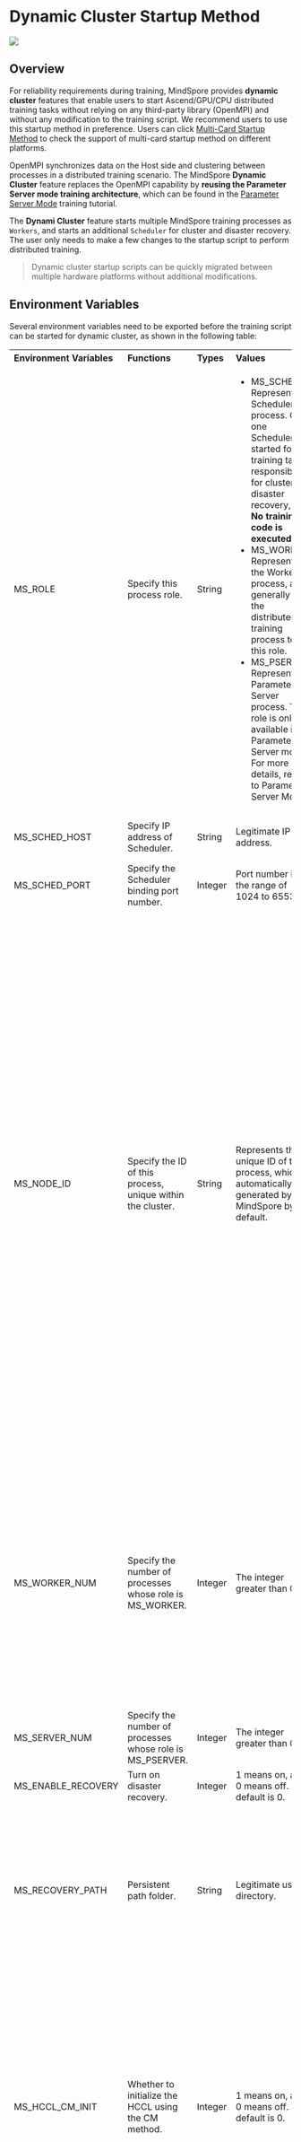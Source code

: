# Dynamic Cluster Startup Method

<a href="https://gitee.com/mindspore/docs/blob/master/tutorials/experts/source_en/parallel/dynamic_cluster.md" target="_blank"><img src="https://mindspore-website.obs.cn-north-4.myhuaweicloud.com/website-images/master/resource/_static/logo_source_en.png"></a>

## Overview

For reliability requirements during training, MindSpore provides **dynamic cluster** features that enable users to start Ascend/GPU/CPU distributed training tasks without relying on any third-party library (OpenMPI) and without any modification to the training script. We recommend users to use this startup method in preference. Users can click [Multi-Card Startup Method](https://www.mindspore.cn/tutorials/experts/en/master/parallel/introduction.html#multi-card-startup-method) to check the support of multi-card startup method on different platforms.

OpenMPI synchronizes data on the Host side and clustering between processes in a distributed training scenario. The MindSpore **Dynamic Cluster** feature replaces the OpenMPI capability by **reusing the Parameter Server mode training architecture**, which can be found in the [Parameter Server Mode](https://mindspore.cn/tutorials/experts/en/master/parallel/parameter_server_training.html) training tutorial.

The **Dynami Cluster** feature starts multiple MindSpore training processes as `Workers`, and starts an additional `Scheduler` for cluster and disaster recovery. The user only needs to make a few changes to the startup script to perform distributed training.

> Dynamic cluster startup scripts can be quickly migrated between multiple hardware platforms without additional modifications.

## Environment Variables

Several environment variables need to be exported before the training script can be started for dynamic cluster, as shown in the following table:

<table align="center">
    <tr>
        <th align="left">Environment Variables</th>
        <th align="left">Functions</th>
        <th align="left">Types</th>
        <th align="left">Values</th>
        <th align="left">Descriptions</th>
    </tr>
    <tr>
        <td align="left">MS_ROLE</td>
        <td align="left">Specify this process role.</td>
        <td align="left">String</td>
        <td align="left">
            <ul>
                <li>MS_SCHED: Represents a Scheduler process. Only one Scheduler is started for a training task, responsible for cluster, disaster recovery, etc. <b>No training code is executed</b>.</li>
                <li>MS_WORKER: Represents the Worker process, and generally sets the distributed training process to this role.</li>
                <li>MS_PSERVER: Represents Parameter Server process. This role is only available in Parameter Server mode. For more details, refer to <a link="(https://mindspore.cn/tutorials/experts/zh-CN/master/parallel/parameter_server_training.html">Parameter Server Mode</a>.</li>
            </ul>
        </td>
        <td align="left">The Worker and Parameter Server processes will register with the Scheduler process to complete the cluster.</td>
    </tr>
    <tr>
        <td align="left">MS_SCHED_HOST</td>
        <td align="left">Specify IP address of Scheduler.</td>
        <td align="left">String</td>
        <td align="left">Legitimate IP address.</td>
        <td align="left">The current version does not support IPv6 addresses.</td>
    </tr>
    <tr>
        <td align="left">MS_SCHED_PORT</td>
        <td align="left">Specify the Scheduler binding port number.</td>
        <td align="left">Integer</td>
        <td align="left">Port number in the range of 1024 to 65535.</td>
        <td align="left"></td>
    </tr>
    <tr>
        <td align="left">MS_NODE_ID</td>
        <td align="left">Specify the ID of this process, unique within the cluster.</td>
        <td align="left">String</td>
        <td align="left">Represents the unique ID of this process, which is automatically generated by MindSpore by default.</td>
        <td align="left">
            MS_NODE_ID needs to be set in the following cases, but in general it does not need to be set and is automatically generated by MindSpore:
            <ul>
                <li>Start disaster recovery scenario: The current process ID needs to be obtained for disaster recovery so as to re-register with Scheduler.</li>
                <li>Start GLOG log redirection scenario: In order to ensure that each training process log is saved independently, you need to set the process ID as the log saving path suffix.</li>
                <li>Specify process rank id scenario: Users can specify the rank id of this process by setting MS_NODE_ID to some integer.</li>
            </ul>
        </td>
    </tr>
    <tr>
        <td align="left">MS_WORKER_NUM</td>
        <td align="left">Specify the number of processes whose role is MS_WORKER.</td>
        <td align="left">Integer</td>
        <td align="left">The integer greater than 0.</td>
        <td align="left">
            The number of Worker processes started by the user should be equal to the value of this environment variable. If it is less than this value, the cluster will fail, while if it is more than this value, the Scheduler process will complete the cluster according to the Worker registration order, and the extra Worker processes will fail to start.
        </td>
    </tr>
    <tr>
        <td align="left">MS_SERVER_NUM</td>
        <td align="left">Specify the number of processes whose role is MS_PSERVER.</td>
        <td align="left">Integer</td>
        <td align="left">The integer greater than 0.</td>
        <td align="left">Only set Parameter Server training mode.</td>
    </tr>
    <tr>
        <td align="left">MS_ENABLE_RECOVERY</td>
        <td align="left">Turn on disaster recovery.</td>
        <td align="left">Integer</td>
        <td align="left">1 means on, and 0 means off. The default is 0.</td>
        <td align="left"></td>
    </tr>
    <tr>
        <td align="left">MS_RECOVERY_PATH</td>
        <td align="left">Persistent path folder.</td>
        <td align="left">String</td>
        <td align="left">Legitimate user directory.</td>
        <td align="left">The Worker and Scheduler processes perform the necessary persistence during execution, such as the node information used to recover the cluster and the intermediate state of the training service, and save it through files.</td>
    </tr>
    <tr>
        <td align="left">MS_HCCL_CM_INIT</td>
        <td align="left">Whether to initialize the HCCL using the CM method.</td>
        <td align="left">Integer</td>
        <td align="left">1 means on, and 0 means off. The default is 0.</td>
        <td align="left">It is recommended that this environment variable be on only on <b>Ascend hardware platforms with a high number of communication domains</b>. Turning on this environment variable reduces the memory footprint of the HCCL collective communication library, and training tasks are executed in the same way as `rank table` starts.</td>
    </tr>
</table>

> The above environment variables should be set before each process starts and the contents of `MS_SCHED_HOST`, `MS_SCHED_PORT` and `MS_WORKER_NUM` should be consistent, otherwise the network will fail due to the inconsistent configuration of each process.

## Executing Training Tasks

Since the **Dynamic Cluster** startup script can be consistent across hardware platforms, the following is an example of how to write a startup script using 8-card distributed training on a GPU hardware platform only:

> The running directory of sample: [distributed_training](https://gitee.com/mindspore/docs/tree/master/docs/sample_code/distributed_training)

### 1. Preparing Python Training Scripts

```python
import mindspore as ms
from mindspore.train import CheckpointConfig, ModelCheckpoint
from mindspore.communication import init

if __name__ == "__main__":
    ms.set_context(mode=ms.GRAPH_MODE, device_target="GPU")
    init()
    ms.set_auto_parallel_context(parallel_mode=ms.ParallelMode.DATA_PARALLEL, gradients_mean=True)
    ...
```

where

- `mode=GRAPH_MODE`: To use distributed training, you need to specify the running mode as graph mode (the current version of **Dynamic Cluster** feature does not support PyNative mode).
- `init()`: Initializing the cluster. Initialize the collective communication library (NCCL in this case) according to the backend specified in the `set_context` interface, and complete the distributed training initialization operation.
- `ms.ParallelMode.DATA_PARALLEL`: Set the training mode to data parallel mode.

Dynamic cluster also supports **secure encrypted channel** features and supports `TLS/SSL` protocols to meet users' security needs. By default, the secure encrypted channel is off. If you need to turn it on, you can call init() only after the secure encrypted channel is configured correctly through `set_ps_context`, otherwise the initialization of the cluster will fail. If you want to use the secure encrypted channel, please configure:

`set_ps_context(config_file_path="/path/to/config_file.json", enable_ssl=True, client_password="123456", server_password="123456")`

> For the detailed parameter configuration descriptions, refer to [mindspore.set_ps_context](https://www.mindspore.cn/docs/en/master/api_python/mindspore/mindspore.set_ps_context.html#mindspore.set_ps_context) and and the [Security Authentication](#security-authentication) section of this document.

### 2. Preparing the Startup Script

#### Single-Machine Multi-Card

The content of the single-machine multi-card startup script `run_gpu_cluster.sh` is as follows. Before starting the Worker and Scheduler, you need to add the relevant environment variable settings:

```bash
#!/bin/bash

echo "=========================================="
echo "Please run the script as: "
echo "bash run_gpu_cluster.sh DATA_PATH"
echo "For example: bash run_gpu_cluster.sh /path/dataset"
echo "It is better to use the absolute path."
echo "==========================================="
DATA_PATH=$1
export DATA_PATH=${DATA_PATH}

rm -rf device
mkdir device
cp ./resnet50_distributed_training_gpu.py ./resnet.py ./device
cd ./device
echo "start training"

# Start 8 Worker training processes in a loop
for((i=0;i<8;i++));
do
    export MS_WORKER_NUM=8          # Set the number of Worker processes in the cluster to 8
    export MS_SCHED_HOST=127.0.0.1  # Set the Scheduler IP address to the local loop address
    export MS_SCHED_PORT=8118       # Set Scheduler port
    export MS_ROLE=MS_WORKER        # Set the started process to the MS_WORKER role
    export MS_NODE_ID=$i                      # Set process id, optional
    pytest -s -v ./resnet50_distributed_training_gpu.py > worker_$i.log 2>&1 &                             # Start training script
done

# Start 1 Scheduler process
export MS_WORKER_NUM=8              # Set the number of Worker processes in the cluster to 8
export MS_SCHED_HOST=127.0.0.1      # Set the Scheduler IP address to the local loop address
export MS_SCHED_PORT=8118           # Set Scheduler port
export MS_ROLE=MS_SCHED             # Set the started process to the MS_SCHED role
pytest -s -v ./resnet50_distributed_training_gpu.py > scheduler.log 2>&1 &     # Start training script
```

> The training scripts for the Scheduler and Worker processes are identical in content and startup method, because the internal processes of the two roles are handled differently in MindSpore. Users simply pull up the process in the normal training manner, without modifying the Python code by role. This is one of the reasons why dynamic cluster startup scripts can be consistent across multiple hardware platforms.

A single-machine 8-card distributed training can be executed by executing the following command:

```bash
./run_gpu_cluster.sh /path/to/dataset/
```

#### Multi-Machine Multi-Card

The startup script needs to be split in the multi-machine training scenario. The following is an example of performing 2-machine 8-card training, with each machine executing the startup 4 Worker:

The script `run_gpu_cluster_1.sh` starts 1 `Scheduler` and `Worker1` to `Worker4` on node 1:

```bash
#!/bin/bash

echo "=========================================="
echo "Please run the script as: "
echo "bash run_gpu_cluster.sh DATA_PATH"
echo "For example: bash run_gpu_cluster.sh /path/dataset"
echo "It is better to use the absolute path."
echo "==========================================="
DATA_PATH=$1
export DATA_PATH=${DATA_PATH}

rm -rf device
mkdir device
cp ./resnet50_distributed_training_gpu.py ./resnet.py ./device
cd ./device
echo "start training"

# Start Worker1 to Worker4, 4 Worker training processes in a loop
for((i=0;i<4;i++));
do
    export MS_WORKER_NUM=8                    # Set the total number of Worker processes in the cluster to 8 (including other node processes)
    export MS_SCHED_HOST=<node_1 ip address>  # Set the Scheduler IP address to the Node 1 IP address
    export MS_SCHED_PORT=8118                 # Set the Scheduler port
    export MS_ROLE=MS_WORKER                  # Set the startup process to the MS_WORKER role
    export MS_NODE_ID=$i                      # Set process id, optional
    pytest -s -v ./resnet50_distributed_training_gpu.py > worker_$i.log 2>&1 &                                       # Start training script
done

# Start 1 Scheduler process on node 1
export MS_WORKER_NUM=8                        # Set the total number of Worker processes in the cluster to 8 (including other node processes)
export MS_SCHED_HOST=<node_1 ip address>      # Set the Scheduler IP address to the Node 1 IP address
export MS_SCHED_PORT=8118                     # Set the Scheduler port
export MS_ROLE=MS_SCHED                       # Set the startup process to the MS_SCHED role
pytest -s -v ./resnet50_distributed_training_gpu.py > scheduler.log 2>&1 &     # Start training script
```

The script `run_gpu_cluster_2.sh` starts `Worker5` to `Worker8` on node 2 (without executing Scheduler):

```bash
#!/bin/bash

echo "=========================================="
echo "Please run the script as: "
echo "bash run_gpu_cluster.sh DATA_PATH"
echo "For example: bash run_gpu_cluster.sh /path/dataset"
echo "It is better to use the absolute path."
echo "==========================================="
DATA_PATH=$1
export DATA_PATH=${DATA_PATH}

rm -rf device
mkdir device
cp ./resnet50_distributed_training_gpu.py ./resnet.py ./device
cd ./device
echo "start training"

# Start Worker5 to Worker8, 4 Worker training processes in a loop
for((i=4;i<8;i++));
do
    export MS_WORKER_NUM=8                    # Set the total number of Worker processes in the cluster to 8 (including other node processes)
    export MS_SCHED_HOST=<node_1 ip address>  # Set the Scheduler IP address to the Node 1 IP address
    export MS_SCHED_PORT=8118                 # Set the Scheduler port
    export MS_ROLE=MS_WORKER                  # Set the startup process to the MS_WORKER role
    export MS_NODE_ID=$i                      # Set process id, optional
    pytest -s -v ./resnet50_distributed_training_gpu.py > worker_$i.log 2>&1 &                                       # Start training script
done
```

> The multi-machine task `MS_WORKER_NUM` should be the total number of Worker nodes in the cluster.
> To keep the inter-node network connected, use the `telnet <scheduler ip> <scheduler port>` command to test whether this node is connected to the started Scheduler node.

Execute on Node 1:

```bash
./run_gpu_cluster_1.sh /path/to/dataset/
```

Execute on Node 2:

```bash
./run_gpu_cluster_2.sh /path/to/dataset/
```

That is, you can perform 2-machine 8-card distributed training tasks.

> The above startup scripts are consistent across `Ascend` and `CPU` hardware platforms, and only hardware-related code modifications such as `device_target` in the Python training scripts is performed, and we can execute dynamic cluster distributed training.

### 3. Execution Results

The script will run in the background and the log file will be saved to the current directory. A total of 10 epochs are run, each of which has 234 steps. The results about the Loss part are saved in worker_*.log. After grep out the loss value, the example is as follows:

```text
epoch: 1 step: 234, loss is 2.0084016
epoch: 2 step: 234, loss is 1.6407638
epoch: 3 step: 234, loss is 1.6164391
epoch: 4 step: 234, loss is 1.6838071
epoch: 5 step: 234, loss is 1.6320667
epoch: 6 step: 234, loss is 1.3098773
epoch: 7 step: 234, loss is 1.3515002
epoch: 8 step: 234, loss is 1.2943741
epoch: 9 step: 234, loss is 1.2316195
epoch: 10 step: 234, loss is 1.1533381
```

## Disaster Recovery

Model training requires high reliability and serviceability of distributed training architecture. MindSpore supports disaster recovery under data parallelism, and the training tasks continue to be executed normally after the processes in the cluster (multiple Workers and 1 Scheduler) of the multi-card data parallel training scenario exit abnormally and are pulled up again.

Scenario constraints:
In graph mode, `MindData` is used for data sink mode training. Data parallel mode is turned on, and the Worker process is pulled up using the non-`OpenMPI` approach described above.

In the above scenario, if a node is interrupted during the training process, it is guaranteed that the training can continue after pulling up the corresponding script of the corresponding process for the same environment variables (`MS_ENABLE_RECOVERY` and `MS_RECOVERY_PATH`), and the accuracy convergence is not affected.

1. Enable disaster recovery:

    Enabling disaster recovery through environment variables:

    ```bash
    export MS_ENABLE_RECOVERY=1                 # Enable disaster recovery
    export MS_RECOVERY_PATH=/path/to/recovery/  # Configure the persistence path file
    ```

2. Configure the checkpoint save interval. The sample is as follows:

    ```python
    from mindspore.train import ModelCheckpoint, CheckpointConfig

    ckptconfig = CheckpointConfig(save_checkpoint_steps=100, keep_checkpoint_max=5)
    ckpoint_cb = ModelCheckpoint(prefix='train', directory="./ckpt_of_rank_/"+str(get_rank()), config=ckptconfig)
    ```

Each worker is enabled to save checkpoint and use different paths (e.g., the directory in the above sample is set using rank id to ensure that the paths are not the same) to prevent conflicts in saving checkpoints with the same name. The checkpoint is used for abnormal process recovery and normal process rollback. The rollback of training means that each Worker in the cluster is restored to the state corresponding to the latest checkpoint, while the data side is also rolled back to the corresponding step, and then training continues. The interval between checkpoint saves is configurable, which determines the granularity of disaster recovery. The smaller the interval, the smaller the number of steps rolled back to the checkpoint saved last time, but frequent checkpoint saves may also affect training efficiency. The larger the interval, the opposite effect. keep_checkpoint_max is set to at least 2 (to prevent checkpoint save failures).

> The running directory of sample: [distributed_training](https://gitee.com/mindspore/docs/tree/master/docs/sample_code/distributed_training).

The scripts involved are `run_gpu_cluster_recovery.sh`, `resnet50_distributed_training_gpu_recovery.py`, and `resnet.py`. The script contents `run_gpu_cluster_recovery.sh` are as follows:

```bash
#!/bin/bash

echo "=========================================="
echo "Please run the script as: "
echo "bash run_gpu_cluster_recovery.sh DATA_PATH"
echo "For example: bash run_gpu_cluster_recovery.sh /path/dataset"
echo "It is better to use the absolute path."
echo "==========================================="
DATA_PATH=$1
export DATA_PATH=${DATA_PATH}

export MS_ENABLE_RECOVERY=1                 # Enable disaster recovery
export MS_RECOVERY_PATH=/path/to/recovery/  # Configure the persistence path file

rm -rf device
mkdir device
cp ./resnet50_distributed_training_gpu_recovery.py ./resnet.py ./device
cd ./device
echo "start training"

# Start 1 Scheduler process
export MS_WORKER_NUM=8              # Set the number of Worker processes in the cluster to 8
export MS_SCHED_HOST=127.0.0.1      # Set the Scheduler IP address to the local loop address
export MS_SCHED_PORT=8118           # Set Scheduler port
export MS_ROLE=MS_SCHED             # Set the started process to the MS_SCHED role
export MS_NODE_ID=sched             # Set Node ID as 'sched'
pytest -s -v ./resnet50_distributed_training_gpu_recovery.py > scheduler.log 2>&1 &

# Start 8 Worker training process in a loop
for((i=0;i<8;i++));
do
    export MS_WORKER_NUM=8              # Set the number of Worker processes in the cluster to 8
    export MS_SCHED_HOST=127.0.0.1      # Set the Scheduler IP address to the local loop address
    export MS_SCHED_PORT=8118           # Set Scheduler port
    export MS_ROLE=MS_WORKER            # Set the started process to the MS_WORKER role
    export MS_NODE_ID=worker_$i         # Set Node ID as 'worker_$i'
    pytest -s -v ./resnet50_distributed_training_gpu_recovery.py > worker_$i.log 2>&1 &
done
```

Before starting Worker and Scheduler, you need to add relevant environment variables settings, such as IP and Port of Scheduler, and whether the role of the current process is Worker or Scheduler.

Execute the following command to start a single-machine 8-card data parallel training

```bash
bash run_gpu_cluster_recovery.sh /path/to/recovery/
```

Distributed training starts, and if an abnormal case is encountered during training, such as a process quitting abnormally, and then restarting the corresponding process, the training process can be recovered:
For example, if the Scheduler process abnormally exits during training, the following command can be executed to restart the Scheduler:

```bash
export DATA_PATH=YOUR_DATA_PATH
export MS_ENABLE_RECOVERY=1                # Enable disaster recovery
export MS_RECOVERY_PATH=/path/to/recovery/ # Configure the persistence path file

cd ./device

# 启动1个Scheduler进程
export MS_WORKER_NUM=8              # Set the number of Worker processes in the cluster to 8
export MS_SCHED_HOST=127.0.0.1      # Set the Scheduler IP address to the local loop address
export MS_SCHED_PORT=8118           # Set Scheduler port
export MS_ROLE=MS_SCHED             # Set the started process to the MS_SCHED role
export MS_NODE_ID=sched             # Set Node ID as 'sched'
pytest -s -v ./resnet50_distributed_training_gpu_recovery.py > scheduler.log 2>&1 &
```

Worker and Scheduler cluster is automatically restored.

Worker processes with abnormal exit are handled in a similar way (Note: Worker processes with abnormal exit need to wait 30s before pulling up to resume training. Before that, Scheduler rejects Worker with the same node id to register again in order to prevent network jitter and malicious registration).

## Security Authentication

To support SSL security authentication between nodes/processes, to enable security authentication, configure `enable_ssl=True` via the Python API `mindspore.set_ps_context` (defaults to False when not passed in, indicating that SSL security authentication is not enabled). The config.json configuration file specified by config_file_path needs to add the following fields:

```json
{
  "server_cert_path": "server.p12",
  "crl_path": "",
  "client_cert_path": "client.p12",
  "ca_cert_path": "ca.crt",
  "cipher_list": "ECDHE-R SA-AES128-GCM-SHA256:ECDHE-ECDSA-AES128-GCM-SHA256:ECDHE-RSA-AES256-GCM-SHA384:ECDHE-ECDSA-AES256-GCM-SHA384:DHE-RSA-AES128-GCM-SHA256:DHE-DSS-AES128-GCM-SHA256:DHE-RSA-AES256-GCM-SHA384:DHE-DSS-AES256-GCM-SHA384:DHE-PSK-AES128-GCM-SHA256:DHE-PSK-AES256-GCM-SHA384:DHE-PSK-CHACHA20-POLY1305:ECDHE-RSA-CHACHA20-POLY1305:ECDHE-PSK-CHACHA20-POLY1305:DHE-RSA-AES128-CCM:DHE-RSA-AES256-CCM:DHE-RSA-CHACHA20-POLY1305:DHE-PSK-AES128-CCM:DHE-PSK-AES256-CCM:ECDHE-ECDSA-AES128-CCM:ECDHE-ECDSA-AES256-CCM:ECDHE-ECDSA-CHACHA20-POLY1305",
  "cert_expire_warning_time_in_day": 90
}
```

- server_cert_path: The path to the p12 file (SSL-specific certificate file) that contains the cipher text of the certificate and the secret key on the server side.
- The file path to the revocation list (used to distinguish invalid untrusted certificates from valid trusted certificates).
- client_cert_path: The client contains the path to the p12 file (SSL-specific certificate file) with the cipher text of the certificate and secret key.
- ca_cert_path: The path to root certificate
- cipher_list: Cipher suite (list of supported SSL encrypted types)
- cert_expire_warning_time_in_da: The warning time of certificate expiration.

The secret key in the p12 file is stored in cipher text, and the password needs to be passed in when starting. Please refer to the Python API [mindspore.set_ps_context](https://www.mindspore.cn/docs/en/master/api_python/mindspore/mindspore.set_ps_context.html#mindspore.set_ps_context) for the `client_password` and `server_password` fields.
